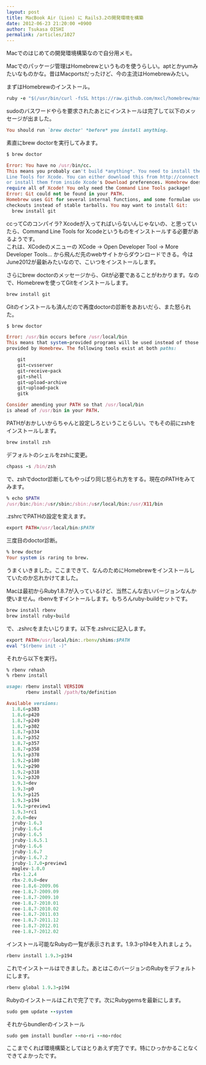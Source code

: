```yaml
---
layout: post
title: MacBook Air (Lion) に Rails3.2の開発環境を構築
date: 2012-06-23 21:20:00 +0900
author: Tsukasa OISHI
permalink: /articles/1027
---
```



Macでのはじめての開発環境構築なので自分用メモ。  

Macでのパッケージ管理はHomebrewというものを使うらしい。aptとかyumみたいなものかな。昔はMacportsだったけど、今の主流はHomebrewみたい。  

まずはHomebrewのインストール。  

```ruby  
ruby -e "$(/usr/bin/curl -fsSL https://raw.github.com/mxcl/homebrew/master/Library/Contributions/install_homebrew.rb)"  
```  

sudoのバスワードやらを要求されたあとにインストールは完了して以下のメッセージが出ました。  

```ruby  
You should run `brew doctor' *before* you install anything.  
```  

素直にbrew doctorを実行してみます。  

```ruby  
$ brew doctor  

Error: You have no /usr/bin/cc.  
This means you probably can't build *anything*. You need to install the Command  
Line Tools for Xcode. You can either download this from http://connect.apple.com  
or install them from inside Xcode's Download preferences. Homebrew does not  
require all of Xcode! You only need the Command Line Tools package!  
Error: Git could not be found in your PATH.  
Homebrew uses Git for several internal functions, and some formulae use Git  
checkouts instead of stable tarballs. You may want to install Git:  
  brew install git  
```  

ccってCのコンパイラ? Xcodeが入ってればいらないんじゃないの、と思っていたら、Command Line Tools for Xcodeというものをインストールする必要があるようです。  
これは、XCodeのメニューの XCode -> Open Developer Tool -> More Developer Tools... から飛んだ先のwebサイトからダウンロードできる。今はJune2012が最新みたいなので、こいつをインストールします。  

さらにbrew doctorのメッセージから、Gitが必要であることがわかります。なので、Homebrewを使ってGitをインストールします。  

```ruby  
brew install git  
```  

Gitのインストールも済んだので再度doctorの診断をあおいだら、また怒られた。  

```ruby  
$ brew doctor  

Error: /usr/bin occurs before /usr/local/bin  
This means that system-provided programs will be used instead of those  
provided by Homebrew. The following tools exist at both paths:  

    git  
    git-cvsserver  
    git-receive-pack  
    git-shell  
    git-upload-archive  
    git-upload-pack  
    gitk  

Consider amending your PATH so that /usr/local/bin  
is ahead of /usr/bin in your PATH.  
```  

PATHがおかしいからちゃんと設定しろということらしい。でもその前にzshをインストールします。  

```ruby  
brew install zsh  
```  

デフォルトのシェルをzshに変更。  

```ruby  
chpass -s /bin/zsh  
```  

で、zshでdoctor診断してもやっぱり同じ怒られ方をする。現在のPATHをみてみます。  

```ruby  
% echo $PATH  
/usr/bin:/bin:/usr/sbin:/sbin:/usr/local/bin:/usr/X11/bin  
```  

.zshrcでPATHの設定を変えます。  

```ruby  
export PATH=/usr/local/bin:$PATH  
```  

三度目のdoctor診断。  

```ruby  
% brew doctor  
Your system is raring to brew.  
```  

うまくいきました。ここまできて、なんのためにHomebrewをインストールしていたのか忘れかけてました。  

Macは最初からRuby1.8.7が入っているけど、当然こんな古いバージョンなんか使いません。rbenvをすイントールします。もちろんruby-buildセットです。  

```ruby  
brew install rbenv  
brew install ruby-build  
```  

で、.zshrcをまたいじります。以下を.zshrcに記入します。  

```ruby  
export PATH=/usr/local/bin:.rbenv/shims:$PATH  
eval "$(rbenv init -)"  
```  

それから以下を実行。  

```ruby  
% rbenv rehash  
% rbenv install  

usage: rbenv install VERSION  
       rbenv install /path/to/definition  

Available versions:  
  1.8.6-p383  
  1.8.6-p420  
  1.8.7-p249  
  1.8.7-p302  
  1.8.7-p334  
  1.8.7-p352  
  1.8.7-p357  
  1.8.7-p358  
  1.9.1-p378  
  1.9.2-p180  
  1.9.2-p290  
  1.9.2-p318  
  1.9.2-p320  
  1.9.3-dev  
  1.9.3-p0  
  1.9.3-p125  
  1.9.3-p194  
  1.9.3-preview1  
  1.9.3-rc1  
  2.0.0-dev  
  jruby-1.6.3  
  jruby-1.6.4  
  jruby-1.6.5  
  jruby-1.6.5.1  
  jruby-1.6.6  
  jruby-1.6.7  
  jruby-1.6.7.2  
  jruby-1.7.0-preview1  
  maglev-1.0.0  
  rbx-1.2.4  
  rbx-2.0.0-dev  
  ree-1.8.6-2009.06  
  ree-1.8.7-2009.09  
  ree-1.8.7-2009.10  
  ree-1.8.7-2010.01  
  ree-1.8.7-2010.02  
  ree-1.8.7-2011.03  
  ree-1.8.7-2011.12  
  ree-1.8.7-2012.01  
  ree-1.8.7-2012.02  
```  

インストール可能なRubyの一覧が表示されます。1.9.3-p194を入れましょう。  

```ruby  
rbenv install 1.9.3-p194  
```  

これでインストールはできました。あとはこのバージョンのRubyをデフォルトにします。  

```ruby  
rbenv global 1.9.3-p194  
```  

Rubyのインストールはこれで完了です。次にRubygemsを最新にします。  

```ruby  
sudo gem update --system  
```  

それからbundlerのインストール  

```ruby  
sudo gem install bundler --no-ri --no-rdoc  
```  

ここまでくれば環境構築としてはとりあえず完了です。特にひっかかることなくできてよかったです。  


